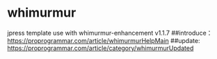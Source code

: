 # whimurmur
jpress template
use with whimurmur-enhancement v1.1.7
##introduce：
https://proprogrammar.com/article/whimurmurHelpMain
##update:
https://proprogrammar.com/article/category/whimurmurUpdated
